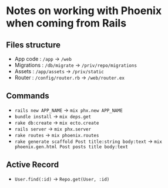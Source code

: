 # Notes on working with Phoenix when coming from Rails

## Files structure

- App code : `/app` -> `/web`
- Migrations : `/db/migrate` -> `/priv/repo/migrations`
- Assets : `/app/assets` -> `/priv/static`
- Router : `/config/router.rb` -> `/web/router.ex`

## Commands

- `rails new APP_NAME` -> `mix phx.new APP_NAME`
- `bundle install` -> `mix deps.get`
- `rake db:create` -> `mix ecto.create`
- `rails server` -> `mix phx.server`
- `rake routes` -> `mix phoenix.routes`
- `rake generate scaffold Post title:string body:text` -> `mix phoenix.gen.html Post posts title body:text`

## Active Record

- `User.find(:id)` -> `Repo.get(User, :id)`

